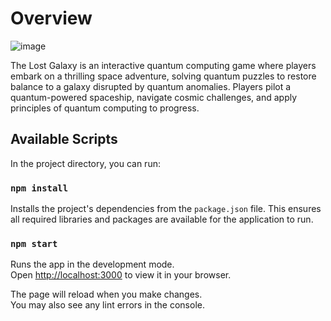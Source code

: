 # Overview
![image](https://github.com/user-attachments/assets/20f5cc98-1f75-4c47-a129-15898ea3ac60)


The Lost Galaxy is an interactive quantum computing game where players embark on a thrilling space adventure, solving quantum puzzles to restore balance to a galaxy disrupted by quantum anomalies. Players pilot a quantum-powered spaceship, navigate cosmic challenges, and apply principles of quantum computing to progress.

## Available Scripts

In the project directory, you can run:

### `npm install`

Installs the project's dependencies from the `package.json` file. This ensures all required libraries and packages are available for the application to run.

### `npm start`

Runs the app in the development mode.\
Open [http://localhost:3000](http://localhost:3000) to view it in your browser.

The page will reload when you make changes.\
You may also see any lint errors in the console.
